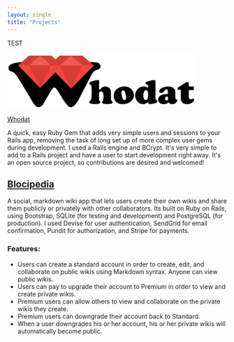 ```yaml
---
layout: single 
title: "Projects"
---
```

TEST 

![Whodat logo](/assets/images/whodat-logo-small.png)

[Whodat](https://github.com/bperlik/whodat)

<a href="http://github.com/bperlik/whodat" target="/assets/images/whodat-logo-small.png"></a>

A quick, easy Ruby Gem that adds very simple users and sessions to your Rails app, removing the task of long set up of more complex user gems during development.
I used a Rails engine and BCrypt. It's very simple to add to a Rails project and have a user to start development right away. It's an open source project, so contributions are desired and welcomed!


## [Blocipedia](https://blocipedia-bperlik.herokuapp.com/) ##

A social, markdown wiki app that lets users create their own wikis and share them publicly or privately with other collaborators. Its built on Ruby on Rails, using Bootstrap, SQLite (for testing and development) and PostgreSQL (for production).  I used Devise for user authentication, SendGrid for email confirmation, Pundit for authorization, and Stripe for payments.

### Features: ###
* Users can create a standard account in order to create, edit, and collaborate on public wikis using Markdown syntax. Anyone can view public wikis.
* Users can pay to upgrade their account to Premium in order to view and create private wikis.
* Premium users can allow others to view and collaborate on the private wikis they create.
* Premium users can downgrade their account back to Standard.
* When a user downgrades his or her account, his or her private wikis will automatically become public.

